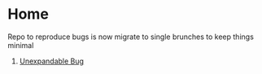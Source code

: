 # Home

Repo to reproduce bugs is now migrate to single brunches to keep things minimal

1. [Unexpandable Bug](https://unexpand--vuepress-support.netlify.com/)
